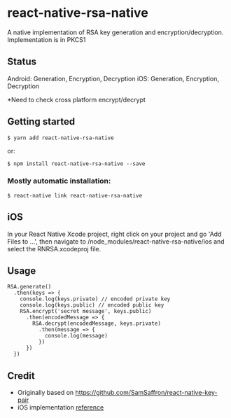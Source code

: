 # react-native-rsa-native

A native implementation of RSA key generation and encryption/decryption.
Implementation is in PKCS1

## Status

Android: Generation, Encryption, Decryption
iOS: Generation, Encryption, Decryption

*Need to check cross platform encrypt/decrypt

## Getting started

`$ yarn add react-native-rsa-native`

or:

`$ npm install react-native-rsa-native --save`

### Mostly automatic installation:

`$ react-native link react-native-rsa-native`

## iOS

In your React Native Xcode project, right click on your project and go 'Add Files to ...', then navigate to <your-project-root>/node_modules/react-native-rsa-native/ios and select the RNRSA.xcodeproj file.

## Usage

```
RSA.generate()
  .then(keys => {
    console.log(keys.private) // encoded private key
    console.log(keys.public) // encoded public key
    RSA.encrypt('secret message', keys.public)
      .then(encodedMessage => {
        RSA.decrypt(encodedMessage, keys.private)
          .then(message => {
            console.log(message)
          })
      })
  })
```

## Credit

* Originally based on https://github.com/SamSaffron/react-native-key-pair
* iOS implementation [reference](https://developer.apple.com/library/content/documentation/Security/Conceptual/CertKeyTrustProgGuide/KeyRead.html#//apple_ref/doc/uid/TP40001358-CH222-SW1)

